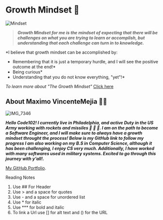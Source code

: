 # Growth Mindset :brain:

![Mindset](https://user-images.githubusercontent.com/103771906/182227987-20cfba6c-b11a-467b-82b5-7864a624e54c.jpeg)

> ***Growth Mindset for me is the mindset of expecting that there will be challenges on what you are trying to learn or accomplish, but understanding that each challenge can turn in to knowledge.*** 

*I believe that growth mindset can be accomplished by:

- Remembering that it is just a temporary hurdle, and I will see the positive outcome at the end!*
- Being curious*
- Understanding that you do not know everything, "yet"!*

*To learn more about "The Growth Mindset"* [Click here](https://codefellows.github.io/common_curriculum/career_coaching/common/professional-competencies) 




## About Maximo VincenteMejia  :technologist: 
![IMG_7346](https://user-images.githubusercontent.com/103771906/182265368-b468a297-35e7-43de-800a-8a25b149c09a.jpg)


***Hello Code102! I currently live in Philadelphia, and active Duty in the US Army working with rockets and missiles :rocket: :rocket: :rocket:. I am on the path to become a Software Engineer, and I will make sure to always have a growth mindset throught the process! Below is my GitHub link to follow my progress I am also working on my B.S in Computer Science, although it has been challenging, I enjoy CS very much. Additionally, I have worked with many softwares used in military systems. Excited to go through this journey with y'all!.***

[My GitHub Portfolio](https://github.com/MaximoVincente/).


Reading Notes 
1. Use ## For Header 
2. Use > and a space for quotes
3. Use - and a space for unordered list
4. Use * for italic
5. Use *** for bold and italic
6. To link a Url use [] for alt text and () for the URL



